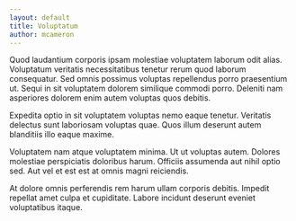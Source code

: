 ```yaml
---
layout: default
title: Voluptatum
author: mcameron
---
```


Quod laudantium corporis ipsam molestiae voluptatem laborum odit alias. Voluptatum veritatis necessitatibus tenetur rerum quod laborum consequatur. Sed omnis possimus voluptas repellendus porro praesentium ut. Sequi in sit voluptatem dolorem similique commodi porro. Deleniti nam asperiores dolorem enim autem voluptas quos debitis.

Expedita optio in sit voluptatem voluptas nemo eaque tenetur. Veritatis delectus sunt laboriosam voluptas quae. Quos illum deserunt autem blanditiis illo eaque maxime.

Voluptatem nam atque voluptatem minima. Ut ut voluptas autem. Dolores molestiae perspiciatis doloribus harum. Officiis assumenda aut nihil optio sed. Aut vel et est est at omnis magni reiciendis.

At dolore omnis perferendis rem harum ullam corporis debitis. Impedit repellat amet culpa et cupiditate. Labore incidunt deserunt eveniet voluptatibus itaque.
